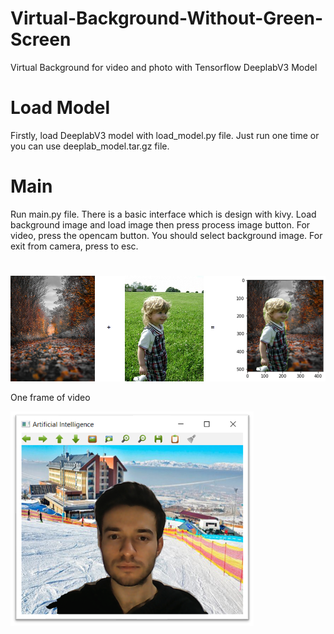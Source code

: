 # Virtual-Background-Without-Green-Screen
Virtual Background for video and photo with Tensorflow DeeplabV3 Model

# Load Model
Firstly, load DeeplabV3 model with load_model.py file. Just run one time or you can use deeplab_model.tar.gz file.

# Main
Run main.py file. There is a basic interface which is design with kivy. Load background image and load image then press process image button. For video, press the opencam button. You should select background image. For exit from camera, press to esc.

#
![alt text](https://github.com/kenankamil/Virtual-Background-Without-Green-Screen/blob/main/image%20mapping.png)

One frame of video

![alt text](https://github.com/kenankamil/Virtual-Background-Without-Green-Screen/blob/main/video.png)
